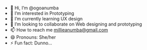 - 👋 Hi, I’m @ogoanumba
- 👀 I’m interested in Prototyping
- 🌱 I’m currently learning UX design
- 💞️ I’m looking to collaborate on Web designing and prototyping
- 📫 How to reach me millieanumba@gmail.com
- 😄 Pronouns: She/her
- ⚡ Fun fact: Dunno...

<!---
ogoanumba/ogoanumba is a ✨ special ✨ repository because its `README.md` (this file) appears on your GitHub profile.
You can click the Preview link to take a look at your changes.
--->
